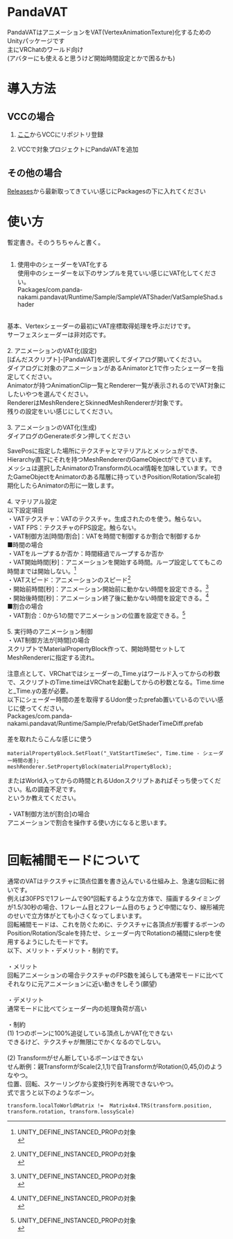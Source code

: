 # PandaVAT
PandaVATはアニメーションをVAT(VertexAnimationTexture)化するためのUnityパッケージです<br>
主にVRChatのワールド向け<br>
(アバターにも使えると思うけど開始時間設定とかで困るかも)<br>

# 導入方法
## VCCの場合
1. [ここ](https://pandanakami.github.io/vpm-package-list/install/)からVCCにリポジトリ登録

2. VCCで対象プロジェクトにPandaVATを追加

## その他の場合
[Releases](releases)から最新取ってきていい感じにPackagesの下に入れてください

# 使い方
暫定書き。そのうちちゃんと書く。<br>
<br>
1. 使用中のシェーダーをVAT化する<br>
使用中のシェーダーを以下のサンプルを見ていい感じにVAT化してください。<br>
Packages/com.panda-nakami.pandavat/Runtime/Sample/SampleVATShader/VatSampleShad.shader<br>
<br>
基本、Vertexシェーダーの最初にVAT座標取得処理を呼ぶだけです。<br>
サーフェスシェーダーは非対応です。<br>

<br>
2. アニメーションのVAT化(設定)<br>
[ぱんだスクリプト]-[PandaVAT]を選択してダイアログ開いてください。<br>
ダイアログに対象のアニメーションがあるAnimatorと1で作ったシェーダーを指定してください。<br>
Animatorが持つAnimationClip一覧とRenderer一覧が表示されるのでVAT対象にしたいやつを選んでください。<br>
RendererはMeshRendereとSkinnedMeshRendererが対象です。<br>
残りの設定をいい感じにしてください。<br>
<br>
3. アニメーションのVAT化(生成)<br>
ダイアログのGenerateボタン押してください<br>

SavePosに指定した場所にテクスチャとマテリアルとメッシュができ、Hierarchy直下にそれを持つMeshRendererのGameObjectができています。<br>
メッシュは選択したAnimatorのTransformのLocal情報を加味しています。できたGameObjectをAnimatorのある階層に持っていきPosition/Rotation/Scale初期化したらAnimatorの形に一致します。<br>
<br>
4. マテリアル設定<br>
以下設定項目<br>
・VATテクスチャ：VATのテクスチャ。生成されたのを使う。触らない。<br>
・VAT FPS：テクスチャのFPS設定。触らない。<br>
・VAT制御方法[時間/割合]：VATを時間で制御するか割合で制御するか<br>
■時間の場合<br>
・VATをループするか否か：時間経過でループするか否か<br>
・VAT開始時間[秒]：アニメーションを開始する時間。ループ設定しててもこの時間までは開始しない。[^1]<br>
・VATスピード：アニメーションのスピード[^1]<br>
・開始前時間[秒]：アニメーション開始前に動かない時間を設定できる。[^1]<br>
・開始後時間[秒]：アニメーション終了後に動かない時間を設定できる。[^1]<br>
■割合の場合<br>
・VAT割合：0から1の間でアニメーションの位置を設定できる。[^1]<br>
<br>
5. 実行時のアニメーション制御<br>
・VAT制御方法が[時間]の場合<br>
スクリプトでMaterialPropertyBlock作って、開始時間セットしてMeshRendererに指定する流れ。<br>
<br>
注意点として、VRChatではシェーダーの_Time.yはワールド入ってからの秒数で、スクリプトのTime.timeはVRChatを起動してからの秒数となる。Time.timeと_Time.yの差が必要。<br>
以下にシェーダー時間の差を取得するUdon使ったprefab置いているのでいい感じに使ってください。<br>
Packages/com.panda-nakami.pandavat/Runtime/Sample/Prefab/GetShaderTimeDiff.prefab<br>
<br>
差を取れたらこんな感じに使う
```
materialPropertyBlock.SetFloat("_VatStartTimeSec", Time.time - シェーダー時間の差);
meshRenderer.SetPropertyBlock(materialPropertyBlock);
```
またはWorld入ってからの時間とれるUdonスクリプトあればそっち使ってください。私の調査不足です。<br>
というか教えてください。<br>
<br>
・VAT制御方法が[割合]の場合<br>
アニメーションで割合を操作する使い方になると思います。<br>
<br>
# 回転補間モードについて<br>
通常のVATはテクスチャに頂点位置を書き込んでいる仕組み上、急速な回転に弱いです。<br>
例えば30FPSで1フレームで90°回転するような立方体で、描画するタイミングが1.5/30秒の場合、1フレーム目と2フレーム目のちょうど中間になり、線形補完のせいで立方体がとても小さくなってしまいます。<br>
回転補間モードは、これを防ぐために、テクスチャに各頂点が影響するボーンのPosition/Rotation/Scaleを持たせ、シェーダー内でRotationの補間にslerpを使用するようにしたモードです。<br>
以下、メリット・デメリット・制約です。<br>
<br>
・メリット<br>
回転アニメーションの場合テクスチャのFPS数を減らしても通常モードに比べてそれなりに元アニメーションに近い動きをしそう(願望)<br>
<br>
・デメリット<br>
通常モードに比べてシェーダー内の処理負荷が高い<br>
<br>
・制約<br>
(1) 1つのボーンに100%追従している頂点しかVAT化できない<br>
できるけど、テクスチャが無限にでかくなるのでしない。<br>
<br>
(2) Transformがせん断しているボーンはできない<br>
せん断例：親TransformがScale(2,1,1)で自TransformがRotation(0,45,0)のようなやつ。<br>
位置、回転、スケーリングから変換行列を再現できないやつ。<br>
式で言うと以下のようなボーン。
```
transform.localToWorldMatrix !=  Matrix4x4.TRS(transform.position, transform.rotation, transform.lossyScale)
```
[^1]: UNITY_DEFINE_INSTANCED_PROPの対象<br>
